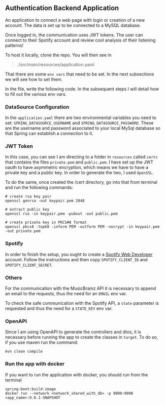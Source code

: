 ## Authentication Backend Application 
An application to connect a web page with login or creation of a new account. 
The data is set up to be connected to a MySQL database. 

Once logged in, the communication uses JWT tokens. The 
user can connect to their Spotify account and review
cool analysis of their listening patterns!

To host it locally, clone the repo. You will then see in 

>./src/main/resources/application.yaml

That there are some `env vars` that need to be set.
In the next subsections we will see how to set them. 

In the file, write the following code. In the subsequent steps I will detail how
to fill out the various env vars.

### DataSource Configuration
In the `application.yaml` there are two environmental variables you need to set:
``SPRING_DATASOURCE_USERNAME`` and ``SPRING_DATASOURCE_PASSWORD``. 
These are the username and password associated to your local MySql database 
so that Spring can establish a connection to it.

### JWT Token
In this case, you can see I am directing to a folder in `resources`
called `certs` that contains the files `private.pem` and `public.pem`. 
I have set up the JWT oauth to have asymmetric encryption, which means we have to
have a private key and a public key.
In order to generate the two, I used `OpenSSL`.

To do the same, once created the /cert directory, go into that 
from terminal and run the following commands: 

```
# create rsa key pair
openssl genrsa -out keypair.pem 2048

# extract public key
openssl rsa -in keypair.pem -pubout -out public.pem

# create private key in PKCS#8 format
openssl pkcs8 -topk8 -inform PEM -outform PEM -nocrypt -in keypair.pem -out private.pem
```

### Spotify
In order to finish the setup, you ought to create a [Spotify Web Developer](https://developer.spotify.com/) 
account. Follow the instructions and then copy `SPOTIFY_CLIENT_ID` and `SPOTIFY_CLIENT_SECRET`.

### Others
For the communication with the MusicBrainz API it is necessary to append an email to the requests, 
thus the need for an `EMAIL` env var.

To check the safe communication with the Spotify API, a `state` parameter is requested and thus 
the need for a `STATE_KEY` env var.

### OpenAPI
Since I am using OpenAPI to generate the controllers and dtos, it is 
necessary before running the app to create the classes in `target`. To do so, 
if you use maven
run the command:
```
mvn clean compile
```

### Run the app with docker
If you want to run the application with docker, you should run from the terminal
```
spring-boot:build-image
docker run --network <network_shared_with_db> -p 9090:9090 <app_name>:0.0.1-SNAPSHOT
```



